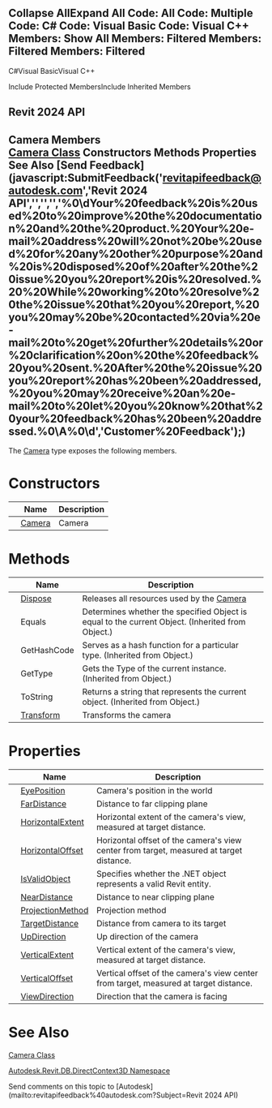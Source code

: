 ﻿

Collapse AllExpand All Code: All Code: Multiple Code: C# Code: Visual Basic Code: Visual C++  Members: Show All Members: Filtered Members: Filtered Members: Filtered   
---  
  
C#Visual BasicVisual C++

Include Protected MembersInclude Inherited Members

Revit 2024 API  
---  
Camera Members  
[Camera Class](7dc3bf8e-227d-376a-a6fd-bf172a7c5714.md) Constructors Methods Properties See Also [Send Feedback](javascript:SubmitFeedback\('revitapifeedback@autodesk.com','Revit 2024 API','','','','%0\\dYour%20feedback%20is%20used%20to%20improve%20the%20documentation%20and%20the%20product.%20Your%20e-mail%20address%20will%20not%20be%20used%20for%20any%20other%20purpose%20and%20is%20disposed%20of%20after%20the%20issue%20you%20report%20is%20resolved.%20%20While%20working%20to%20resolve%20the%20issue%20that%20you%20report,%20you%20may%20be%20contacted%20via%20e-mail%20to%20get%20further%20details%20or%20clarification%20on%20the%20feedback%20you%20sent.%20After%20the%20issue%20you%20report%20has%20been%20addressed,%20you%20may%20receive%20an%20e-mail%20to%20let%20you%20know%20that%20your%20feedback%20has%20been%20addressed.%0\\A%0\\d','Customer%20Feedback'\);)  
---  
  
The [Camera](7dc3bf8e-227d-376a-a6fd-bf172a7c5714.md) type exposes the following members.

# Constructors

|  | Name | Description |
| --- | --- | --- |
|  | [Camera](f0d9f236-0d6a-f325-2ec3-cf694c6a6560.md) | Camera |
  
# Methods

|  | Name | Description |
| --- | --- | --- |
|  | [Dispose](dbf01f3b-636f-e168-8898-e81baeb004e5.md) | Releases all resources used by the [Camera](7dc3bf8e-227d-376a-a6fd-bf172a7c5714.md) |
|  | Equals | Determines whether the specified Object is equal to the current Object. (Inherited from Object.) |
|  | GetHashCode | Serves as a hash function for a particular type.  (Inherited from Object.) |
|  | GetType | Gets the Type of the current instance. (Inherited from Object.) |
|  | ToString | Returns a string that represents the current object. (Inherited from Object.) |
|  | [Transform](55d95805-c475-dc0a-ef47-ff2b9d19f8b6.md) | Transforms the camera |
  
# Properties

|  | Name | Description |
| --- | --- | --- |
|  | [EyePosition](9c936ff2-5f8f-67c9-d6d6-a812bd281289.md) | Camera's position in the world |
|  | [FarDistance](3126882b-4f3b-e39a-5f0a-e0977b240567.md) | Distance to far clipping plane |
|  | [HorizontalExtent](0fe649b8-ea43-2e8f-65e2-5b7bb12a2ff2.md) | Horizontal extent of the camera's view, measured at target distance. |
|  | [HorizontalOffset](a8acbc57-e0dd-2eba-7b3f-8c09ed08fc1c.md) | Horizontal offset of the camera's view center from target, measured at target distance. |
|  | [IsValidObject](0ec6f5ea-a720-2188-07a8-3f7437e3e8fe.md) | Specifies whether the .NET object represents a valid Revit entity. |
|  | [NearDistance](3855ba19-2bbe-8d4e-cb40-18d406937d6b.md) | Distance to near clipping plane |
|  | [ProjectionMethod](7ef444fb-891e-7100-f702-ba5d09d4a607.md) | Projection method |
|  | [TargetDistance](117eb5fa-ef4b-cf08-ff5b-d8b0b2abb6be.md) | Distance from camera to its target |
|  | [UpDirection](4bfed310-45bd-aeed-23ed-c49098809d2a.md) | Up direction of the camera |
|  | [VerticalExtent](66010980-e3e8-a408-8054-de8faaa6f142.md) | Vertical extent of the camera's view, measured at target distance. |
|  | [VerticalOffset](fe847d33-a2bc-7564-df22-1d325a62eab0.md) | Vertical offset of the camera's view center from target, measured at target distance. |
|  | [ViewDirection](d0770725-ebf6-25e8-25c6-fca07fb1516c.md) | Direction that the camera is facing |
  
# See Also

[Camera Class](7dc3bf8e-227d-376a-a6fd-bf172a7c5714.md)

[Autodesk.Revit.DB.DirectContext3D Namespace](f4ba10f0-55ea-5344-173b-688405391794.md)

Send comments on this topic to [Autodesk](mailto:revitapifeedback%40autodesk.com?Subject=Revit 2024 API)